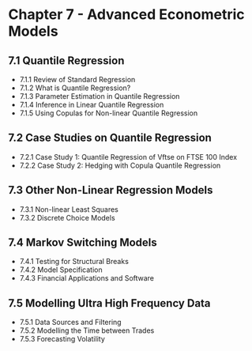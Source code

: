 # Chapter 7 - Advanced Econometric Models  


## 7.1 Quantile Regression  

  -  7.1.1 Review of Standard Regression  
  -  7.1.2 What is Quantile Regression?  
  -  7.1.3 Parameter Estimation in Quantile Regression  
  -  7.1.4 Inference in Linear Quantile Regression  
  -  7.1.5 Using Copulas for Non-linear Quantile Regression  

## 7.2 Case Studies on Quantile Regression  

  -  7.2.1 Case Study 1: Quantile Regression of Vftse on FTSE 100 Index  
  -  7.2.2 Case Study 2: Hedging with Copula Quantile Regression  

## 7.3 Other Non-Linear Regression Models  

  -  7.3.1 Non-linear Least Squares  
  -  7.3.2 Discrete Choice Models  

## 7.4 Markov Switching Models  

  -  7.4.1 Testing for Structural Breaks  
  -  7.4.2 Model Specification  
  -  7.4.3 Financial Applications and Software  

## 7.5 Modelling Ultra High Frequency Data  

  -  7.5.1 Data Sources and Filtering  
  -  7.5.2 Modelling the Time between Trades  
  -  7.5.3 Forecasting Volatility  